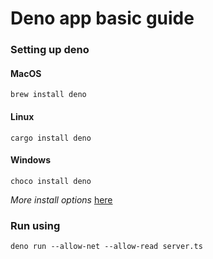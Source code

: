 # Deno app basic guide

### Setting up deno

#### MacOS

`brew install deno`

#### Linux

`cargo install deno`

#### Windows

`choco install deno`

_More install options_ [here](https://github.com/denoland/deno_install)

### Run using

`deno run --allow-net --allow-read server.ts`
